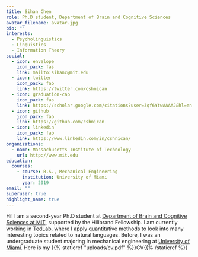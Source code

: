 ```yaml
---
title: Sihan Chen
role: Ph.D student, Department of Brain and Cognitive Sciences
avatar_filename: avatar.jpg
bio: ""
interests:
  - Psycholinguistics
  - Linguistics
  - Information Theory
social:
  - icon: envelope
    icon_pack: fas
    link: mailto:sihanc@mit.edu
  - icon: twitter
    icon_pack: fab
    link: https://twitter.com/cshnican
  - icon: graduation-cap
    icon_pack: fas
    link: https://scholar.google.com/citations?user=3qf6YtwAAAAJ&hl=en
  - icon: github
    icon_pack: fab
    link: https://github.com/cshnican
  - icon: linkedin
    icon_pack: fab
    link: https://www.linkedin.com/in/cshnican/
organizations:
  - name: Massachusetts Institute of Technology
    url: http://www.mit.edu
education:
  courses:
    - course: B.S., Mechanical Engineering
      institution: University of Miami
      year: 2019
email: ""
superuser: true
highlight_name: true
---
```

Hi! I am a second-year Ph.D student at [Department of Brain and Cognitive Sciences at MIT](https://bcs.mit.edu), supported by the Hilibrand Fellowship. I am currently working in [TedLab](http://tedlab.mit.edu), where I apply quantitative methods to look into many interesting topics related to natural languages. Before, I was an undergraduate student majoring in mechanical engineering at [University of Miami](http://welcome.miami.edu/). Here is my {{% staticref "uploads/cv.pdf" %}}CV{{% /staticref %}}
